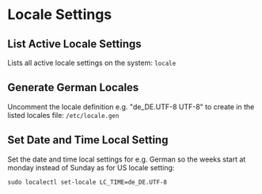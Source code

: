 # Locale Settings

## List Active Locale Settings

Lists all active locale settings on the system: ```locale```

## Generate German Locales

Uncomment the locale definition e.g. "de_DE.UTF-8 UTF-8" to create in the listed locales file: ```/etc/locale.gen```

## Set Date and Time Local Setting

Set the date and time local settings for e.g. German so the weeks start at monday instead of Sunday as for US locale setting:

```sudo localectl set-locale LC_TIME=de_DE.UTF-8```
